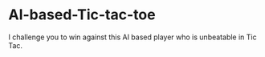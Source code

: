 # AI-based-Tic-tac-toe
I challenge you to win against this AI based player who is unbeatable in Tic Tac.
